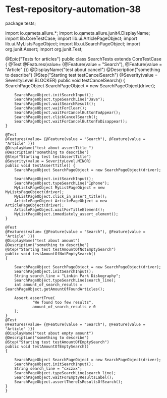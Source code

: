 # Test-repository-automation-38

package tests;

import io.qameta.allure.*;
import io.qameta.allure.junit4.DisplayName;
import lib.CoreTestCase;
import lib.ui.ArticlePageObject;
import lib.ui.MyListsPageObject;
import lib.ui.SearchPageObject;
import org.junit.Assert;
import org.junit.Test;

@Epic("Tests for articles")
public class SearchTests extends CoreTestCase
{
    @Test
    @Features(value= {@Feature(value = "Search"), @Feature(value = "Article" )})
    @DisplayName("test about cancel")
    @Description("something to describe")
    @Step("Starting test testCancelSearch")
    @Severity(value = SeverityLevel.BLOCKER)
    public void testCancelSearch()
    {
        SearchPageObject SearchPageObject = new SearchPageObject(driver);

        SearchPageObject.initSearchInput();
        SearchPageObject.typeSearchLine("Java");
        SearchPageObject.waitSearchResult();
        SearchPageObject.waitForClear();
        SearchPageObject.waitForCancelButtonToAppear();
        SearchPageObject.clickCancelSearch();
        SearchPageObject.waitForCancelButtonToDisappear();
    }

    @Test
    @Features(value= {@Feature(value = "Search"), @Feature(value = "Article" )})
    @DisplayName("test about assertTitle ")
    @Description("something to describe")
    @Step("Starting test testAssertTitle")
    @Severity(value = SeverityLevel.MINOR)
    public void testAssertTitle() {
        SearchPageObject SearchPageObject = new SearchPageObject(driver);

        SearchPageObject.initSearchInput();
        SearchPageObject.typeSearchLine("Iphone");
        MyListsPageObject MyListPageObject = new MyListsPageObject(driver);
        MyListPageObject.click_in_assert_title();
        ArticlePageObject ArticlePageObject = new ArticlePageObject(driver);
        ArticlePageObject.waitForTitleElement();
        MyListPageObject.immediately_assert_element();
    }

    @Test
    @Features(value= {@Feature(value = "Search"), @Feature(value = "Article" )})
    @DisplayName("test about amount")
    @Description("something to describe")
    @Step("Starting test testAmountOfNotEmptySearch")
    public void testAmountOfNotEmptySearch()
    {

        SearchPageObject SearchPageObject = new SearchPageObject(driver);
        SearchPageObject.initSearchInput();
        String search_line = "Linkin Park Diskography";
        SearchPageObject.typeSearchLine(search_line);
        int amount_of_search_results = SearchPageObject.getAmountOfFoundArticles();

        Assert.assertTrue(
                "We found too few results",
                amount_of_search_results > 0
        );
    }
    @Test
    @Features(value= {@Feature(value = "Search"), @Feature(value = "Article" )})
    @DisplayName("test about empty amount")
    @Description("something to describe")
    @Step("Starting test testAmountOfEmptySearch")
    public void testAmountOfEmptySearch()
    {

        SearchPageObject SearchPageObject = new SearchPageObject(driver);
        SearchPageObject.initSearchInput();
        String search_line = "cxczxx";
        SearchPageObject.typeSearchLine(search_line);
        SearchPageObject.waitForEmptyResultsLabel();
        SearchPageObject.assertThereIsResultsOfSearch();
    }
    }
